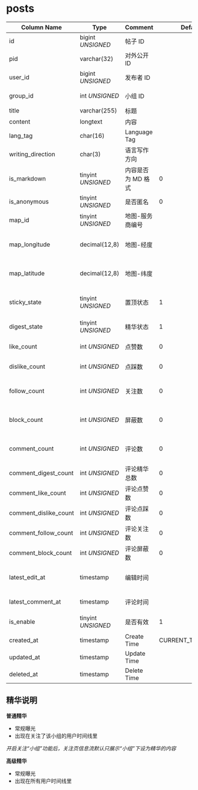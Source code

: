 # posts

| Column Name | Type | Comment | Default | Null | Remark |
| --- | --- | --- | --- | --- | --- |
| id | bigint *UNSIGNED* | 帖子 ID | | NO | 自动递增 |
| pid | varchar(32) | 对外公开 ID |  | NO | **唯一值** |
| user_id | bigint *UNSIGNED* | 发布者 ID |  | NO | 关联字段 [users->id](../users/users.md) |
| group_id | int *UNSIGNED* | 小组 ID |  | YES | 关联字段 [groups->id](groups.md) |
| title | varchar(255) | 标题 |  | YES |  |
| content | longtext | 内容 |  | YES |  |
| lang_tag | char(16) | Language Tag |  | YES |  |
| writing_direction | char(3) | 语言写作方向 |  | YES |   |
| is_markdown | tinyint *UNSIGNED* | 内容是否为 MD 格式 | 0 | NO | 0.否 / 1.是 |
| is_anonymous | tinyint *UNSIGNED* | 是否匿名 | 0 | NO |  0.否 / 1.是 |
| map_id | tinyint *UNSIGNED* | 地图-服务商编号 |  | YES | 来源地图服务商键值字典 |
| map_longitude | decimal(12,8) | 地图-经度 |  | YES | 浮点数，范围为-180~180，负数表示西经 |
| map_latitude | decimal(12,8) | 地图-纬度 |  | YES | 浮点数，范围为-90~90，负数表示南纬 |
| sticky_state | tinyint *UNSIGNED* | 置顶状态 | 1 | NO |  1.否 / 2.小组页置顶 / 3.全局置顶 |
| digest_state | tinyint *UNSIGNED* | 精华状态 | 1 | NO |  1.否 / 2.普通精华 / 3.高级精华 |
| like_count | int *UNSIGNED* | 点赞数 | 0 | NO | 有多少用户点赞了该帖子 |
| dislike_count | int *UNSIGNED* | 点踩数 | 0 | NO | 有多少用户点踩了该帖子 |
| follow_count | int *UNSIGNED* | 关注数 | 0 | NO | 有多少用户关注了（收藏）该帖子 |
| block_count | int *UNSIGNED* | 屏蔽数 | 0 | NO | 有多少用户屏蔽了（不感兴趣）该帖子 |
| comment_count | int *UNSIGNED* | 评论数 | 0 | NO | 该帖子有多少条评论，包括评论二级回复 |
| comment_digest_count | int *UNSIGNED* | 评论精华总数 | 0 | NO | 该帖子评论的精华总数 |
| comment_like_count | int *UNSIGNED* | 评论点赞数 | 0 | NO | 所有评论被点赞总数 |
| comment_dislike_count | int *UNSIGNED* | 评论点踩数 | 0 | NO | 所有评论被点踩总数 |
| comment_follow_count | int *UNSIGNED* | 评论关注数 | 0 | NO | 所有评论被关注总数 |
| comment_block_count | int *UNSIGNED* | 评论屏蔽数 | 0 | NO | 所有评论被屏蔽总数 |
| latest_edit_at | timestamp | 编辑时间 |  | YES | 如果发表后可以编辑，此处记录编辑时间 |
| latest_comment_at | timestamp | 评论时间 |  | YES | 最新一条评论的时间 |
| is_enable | tinyint *UNSIGNED* | 是否有效 | 1 | NO | 0.无效（仅自己可见） / 1.有效 |
| created_at | timestamp | Create Time | CURRENT_TIMESTAMP | NO | 发表时间 |
| updated_at | timestamp | Update Time |  | YES |  |
| deleted_at | timestamp | Delete Time |  | YES |  |

## 精华说明

**普通精华**
- 常规曝光
- 出现在关注了该小组的用户时间线里

*开启关注“小组”功能后，关注页信息流默认只展示“小组”下设为精华的内容*

**高级精华**
- 常规曝光
- 出现在所有用户时间线里
